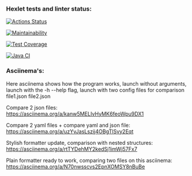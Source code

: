 ### Hexlet tests and linter status:
[![Actions Status](https://github.com/justkraiz/java-project-71/actions/workflows/hexlet-check.yml/badge.svg)](https://github.com/justkraiz/java-project-71/actions) 

[![Maintainability](https://api.codeclimate.com/v1/badges/67691ab629f7b74af407/maintainability)](https://codeclimate.com/github/justkraiz/java-project-71/maintainability)

[![Test Coverage](https://api.codeclimate.com/v1/badges/67691ab629f7b74af407/test_coverage)](https://codeclimate.com/github/justkraiz/java-project-71/test_coverage)

[![Java CI](https://github.com/justkraiz/java-project-71/actions/workflows/main.yml/badge.svg)](https://github.com/justkraiz/java-project-71/actions/workflows/main.yml)

### Asciinema's:
Here asciinema shows how the program works, launch without arguments, launch with the -h --help flag, launch with two config files for comparison file1.json file2.json

Compare 2 json files:
https://asciinema.org/a/kanw5MELIvHyMK6feoWpu9DX1

Compare 2 yaml files + compare yaml and json file:
https://asciinema.org/a/uzYvJasLszij4OBgTlSvy2Eqt

Stylish formatter update, comparison with nested structures:
https://asciinema.org/a/rtTYDehMY2kedSj1imWj57Fx7

Plain formatter ready to work, сomparing two files on this asciinema:
https://asciinema.org/a/N70nwsscvs2EpnXOMSY8nBuBe

